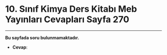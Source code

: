 # 10. Sınıf Kimya Ders Kitabı Meb Yayınları Cevapları Sayfa 270

---

**Bu sayfada soru bulunmamaktadır.**

-   **Cevap**: